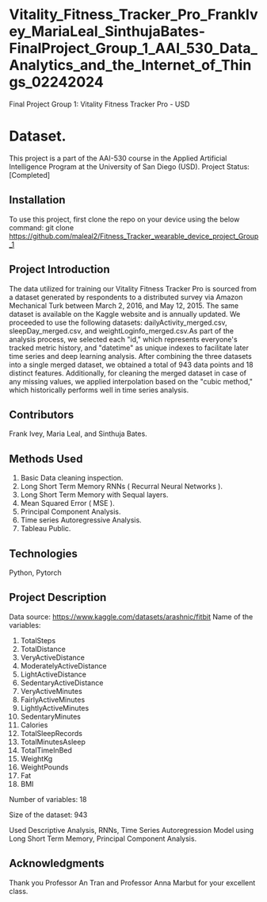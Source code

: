 # Vitality_Fitness_Tracker_Pro_FrankIvey_MariaLeal_SinthujaBates-FinalProject_Group_1_AAI_530_Data_Analytics_and_the_Internet_of_Things_02242024
Final Project Group 1: Vitality Fitness Tracker Pro - USD

#  Dataset. 
This project is a part of the AAI-530 course in the Applied Artificial Intelligence Program at the University of San Diego (USD). 
Project Status: [Completed]

## Installation
To use this project, first clone the repo on your device using the below command:
git clone https://github.com/maleal2/Fitness_Tracker_wearable_device_project_Group_1

## Project Introduction
   The data utilized for training our Vitality Fitness Tracker Pro is sourced from a dataset generated by respondents to a distributed survey via Amazon Mechanical Turk between March 2, 2016, and May 12, 2015. 
   The same dataset is available on the Kaggle website and is annually updated. We proceeded to use the following datasets: dailyActivity_merged.csv, sleepDay_merged.csv, and weightLoginfo_merged.csv.As part of the analysis process, we selected each "id," which represents everyone's tracked metric history, and "datetime" as unique indexes to facilitate later time series and deep learning analysis. 
   After combining the three datasets into a single merged dataset, we obtained a total of 943 data points and 18 distinct features. Additionally, for cleaning the merged dataset in case of any missing values, we applied interpolation based on the "cubic method," which historically performs well in time series analysis.

## Contributors
Frank Ivey, Maria Leal, and Sinthuja Bates. 
   
## Methods Used
1. Basic Data cleaning inspection.
2. Long Short Term Memory RNNs ( Recurral Neural Networks ). 
3. Long Short Term Memory with Sequal layers.
4. Mean Squared Error ( MSE ).
5. Principal Component Analysis.
6. Time series Autoregressive Analysis.
7. Tableau Public.

## Technologies
   Python, Pytorch 
   
## Project Description
Data source: https://www.kaggle.com/datasets/arashnic/fitbit
Name of the variables:
1.	TotalSteps
2.	TotalDistance
3.	VeryActiveDistance
4.	ModeratelyActiveDistance	
5.	LightActiveDistance	
6.	SedentaryActiveDistance	
7.	VeryActiveMinutes	
8.	FairlyActiveMinutes	
9.	LightlyActiveMinutes	
10.	SedentaryMinutes	
11.	Calories
12.	TotalSleepRecords
13.	TotalMinutesAsleep
14.	TotalTimeInBed
15.	WeightKg
16.	WeightPounds
17.	Fat
18.	BMI

Number of variables: 18

Size of the dataset:  943

Used Descriptive Analysis, RNNs, Time Series Autoregression Model using Long Short Term Memory, Principal Component Analysis. 

## Acknowledgments
Thank you Professor An Tran and Professor Anna Marbut for your excellent  class. 
